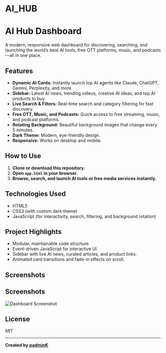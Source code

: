 # AI_HUB
# AI Hub Dashboard

A modern, responsive web dashboard for discovering, searching, and launching the world’s best AI tools, free OTT platforms, music, and podcasts—all in one place.

## Features

- **Dynamic AI Cards:** Instantly launch top AI agents like Claude, ChatGPT, Gemini, Perplexity, and more.
- **Sidebar:** Latest AI news, trending videos, creative AI ideas, and top AI products to buy.
- **Live Search & Filters:** Real-time search and category filtering for fast discovery.
- **Free OTT, Music, and Podcasts:** Quick access to free streaming, music, and podcast platforms.
- **Rotating Background:** Beautiful background images that change every 5 minutes.
- **Dark Theme:** Modern, eye-friendly design.
- **Responsive:** Works on desktop and mobile.

## How to Use

1. **Clone or download this repository.**
2. **Open `app.html` in your browser.**
3. **Browse, search, and launch AI tools or free media services instantly.**

## Technologies Used

- HTML5
- CSS3 (with custom dark theme)
- JavaScript (for interactivity, search, filtering, and background rotation)

## Project Highlights

- Modular, maintainable code structure.
- Event-driven JavaScript for interactive UI.
- Sidebar with live AI news, curated articles, and product links.
- Animated card transitions and fade-in effects on scroll.

## Screenshots

## Screenshots

![Dashboard Screenshot](![Screenshot_12-6-2025_14472_](https://github.com/user-attachments/assets/d5bc9d5a-f4b9-4266-ac19-42ba4b7238fd)
)

## License

MIT

---

**Created by [padminK](https://github.com/padminK)**

